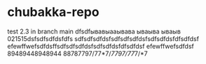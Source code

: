 # chubakka-repo
test 2.3 in branch main dfsdfывавыааывава
 ываыва ываыв
021515dsfsdfsdfdsfdfs
sdfsdfsdfdsfsdfsdfsdfdsfsdfsdfdsfdfsdfdsf
efewffwefsdfdsffsdfsdfsdfdsfsdfsdfdsfdfsdfdsf
efewffwefsdfdsf
89489448948944
88787797/77*7/*7797/77*7/*7
